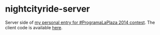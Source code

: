 nightcityride-server
====================
Server side of <a href="https://nightcityride.namelivia.com">my personal entry for #ProgramaLaPlaza 2014 contest</a>.
The client code is available <a href="http://programalaplaza.medialab-prado.es/#/editor/9c29710a-af27-4e8f-a14a-9099d41a50b0">here</a>.
